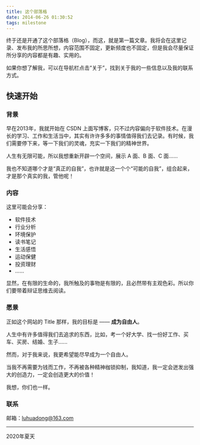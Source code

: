 ```yaml
---
title: 这个部落格
date: 2014-06-26 01:30:52
tags: milestone
---
```


终于还是开通了这个部落格（Blog），而这，就是第一篇文章。我将会在这里记录、发布我的所思所想，内容范围不固定，更新频度也不固定，但是我会尽量保证所分享的内容都是有趣、实用的。

如果你想了解我，可以在导航栏点击“关于”，找到关于我的一些信息以及我的联系方式。

## 快速开始

### 背景

早在2013年，我就开始在 CSDN 上面写博客，只不过内容偏向于软件技术。在漫长的学习、工作和生活当中，其实有许许多多的事情值得我们去记录。有时候，我们需要停下来，等一下我们的灵魂，充实一下我们的精神世界。

人生有无限可能，所以我想重新开辟一个空间，展示 A 面、B 面、C 面......

我也不知道哪个才是“真正的自我”，也许就是这一个个“可能的自我”，组合起来，才是那个真实的我，管他呢！


### 内容

这里可能会分享：

- 软件技术
- 行业分析
- 环境保护
- 读书笔记
- 生活感悟
- 运动保健
- 投资理财
- ......

显然，在有限的生命的，我所触及的事物是有限的，且必然带有主观色彩。所以你们要带着辩证思维去阅读。

### 愿景

正如这个网站的 Title 那样，我的目标是 —— **成为自由人**。

人生中有许多值得我们去追求的东西，比如，考一个好大学、找一份好工作、买车、买房、结婚、生子......

然而，对于我来说，我更希望能尽早成为一个自由人。

当我不再需要为钱而工作，不再被各种精神枷锁抑制，我知道，我一定会迸发出强大的创造力，一定会创造更大的价值！

我想，你们也一样。

### 联系

邮箱：luhuadong@163.com


---

2020年夏天